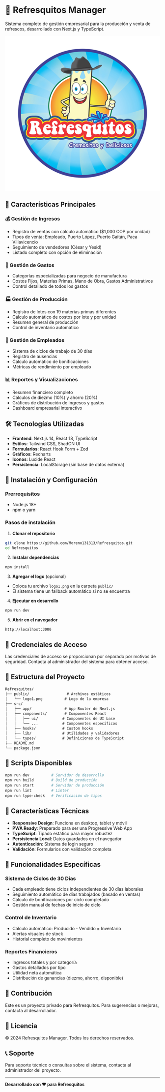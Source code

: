 # 🥤 Refresquitos Manager

Sistema completo de gestión empresarial para la producción y venta de refrescos, desarrollado con Next.js y TypeScript.

![Refresquitos Logo](public/logo1.png)

## 🚀 Características Principales

### 💰 Gestión de Ingresos
- Registro de ventas con cálculo automático ($1,000 COP por unidad)
- Tipos de venta: Empleado, Puerto López, Puerto Gaitán, Paca Villavicencio
- Seguimiento de vendedores (César y Yesid)
- Listado completo con opción de eliminación

### 💸 Gestión de Gastos
- Categorías especializadas para negocio de manufactura
- Costos Fijos, Materias Primas, Mano de Obra, Gastos Administrativos
- Control detallado de todos los gastos

### 🏭 Gestión de Producción
- Registro de lotes con 19 materias primas diferentes
- Cálculo automático de costos por lote y por unidad
- Resumen general de producción
- Control de inventario automático

### 👥 Gestión de Empleados
- Sistema de ciclos de trabajo de 30 días
- Registro de ausencias
- Cálculo automático de bonificaciones
- Métricas de rendimiento por empleado

### 📊 Reportes y Visualizaciones
- Resumen financiero completo
- Cálculos de diezmo (10%) y ahorro (20%)
- Gráficos de distribución de ingresos y gastos
- Dashboard empresarial interactivo

## 🛠️ Tecnologías Utilizadas

- **Frontend**: Next.js 14, React 18, TypeScript
- **Estilos**: Tailwind CSS, ShadCN UI
- **Formularios**: React Hook Form + Zod
- **Gráficos**: Recharts
- **Iconos**: Lucide React
- **Persistencia**: LocalStorage (sin base de datos externa)

## 🔧 Instalación y Configuración

### Prerrequisitos
- Node.js 18+ 
- npm o yarn

### Pasos de instalación

1. **Clonar el repositorio**
```bash
git clone https://github.com/Moreno131313/Refresquitos.git
cd Refresquitos
```

2. **Instalar dependencias**
```bash
npm install
```

3. **Agregar el logo** (opcional)
- Coloca tu archivo `logo1.png` en la carpeta `public/`
- El sistema tiene un fallback automático si no se encuentra

4. **Ejecutar en desarrollo**
```bash
npm run dev
```

5. **Abrir en el navegador**
```
http://localhost:3000
```

## 🔐 Credenciales de Acceso

Las credenciales de acceso se proporcionan por separado por motivos de seguridad. Contacta al administrador del sistema para obtener acceso.

## 📁 Estructura del Proyecto

```
Refresquitos/
├── public/                 # Archivos estáticos
│   └── logo1.png          # Logo de la empresa
├── src/
│   ├── app/               # App Router de Next.js
│   ├── components/        # Componentes React
│   │   ├── ui/           # Componentes de UI base
│   │   └── ...           # Componentes específicos
│   ├── hooks/            # Custom hooks
│   ├── lib/              # Utilidades y validadores
│   └── types/            # Definiciones de TypeScript
├── README.md
└── package.json
```

## 🚀 Scripts Disponibles

```bash
npm run dev          # Servidor de desarrollo
npm run build        # Build de producción
npm run start        # Servidor de producción
npm run lint         # Linter
npm run type-check   # Verificación de tipos
```

## 📱 Características Técnicas

- **Responsive Design**: Funciona en desktop, tablet y móvil
- **PWA Ready**: Preparado para ser una Progressive Web App
- **TypeScript**: Tipado estático para mayor robustez
- **Persistencia Local**: Datos guardados en el navegador
- **Autenticación**: Sistema de login seguro
- **Validación**: Formularios con validación completa

## 🎯 Funcionalidades Específicas

### Sistema de Ciclos de 30 Días
- Cada empleado tiene ciclos independientes de 30 días laborales
- Seguimiento automático de días trabajados (basado en ventas)
- Cálculo de bonificaciones por ciclo completado
- Gestión manual de fechas de inicio de ciclo

### Control de Inventario
- Cálculo automático: Producido - Vendido = Inventario
- Alertas visuales de stock
- Historial completo de movimientos

### Reportes Financieros
- Ingresos totales y por categoría
- Gastos detallados por tipo
- Utilidad neta automática
- Distribución de ganancias (diezmo, ahorro, disponible)

## 🤝 Contribución

Este es un proyecto privado para Refresquitos. Para sugerencias o mejoras, contacta al desarrollador.

## 📄 Licencia

© 2024 Refresquitos Manager. Todos los derechos reservados.

## 📞 Soporte

Para soporte técnico o consultas sobre el sistema, contacta al administrador del proyecto.

---

**Desarrollado con ❤️ para Refresquitos** 